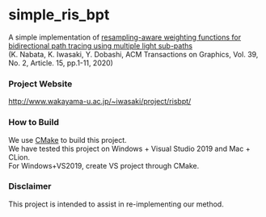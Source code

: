 # simple_ris_bpt
A simple implementation of [resampling-aware weighting functions for bidirectional path tracing using multiple light sub-paths](https://doi.org/10.1145/3338994)   
(K. Nabata, K. Iwasaki, Y. Dobashi, ACM Transactions on Graphics, Vol. 39, No. 2, Article. 15, pp.1-11, 2020)

### Project Website

<http://www.wakayama-u.ac.jp/~iwasaki/project/risbpt/>

### How to Build 

We use [CMake](https://cmake.org/) to build this project.  
We have tested this project on Windows + Visual Studio 2019 and Mac + CLion.  
For Windows+VS2019, create VS project through CMake.


### Disclaimer
This project is intended to assist in re-implementing our method.  
